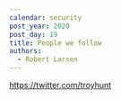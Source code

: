 ```yaml
---
calendar: security
post_year: 2020
post_day: 19
title: People we follow
authors:
  - Robert Larsen
---
```

https://twitter.com/troyhunt